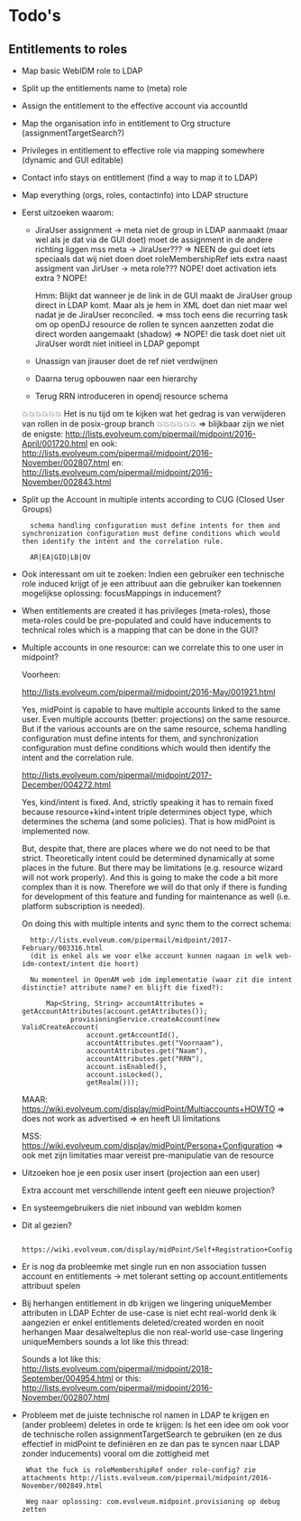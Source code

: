 # Todo's

## Entitlements to roles

-   Map basic WebIDM role to LDAP
-   Split up the entitlements name to (meta) role
-   Assign the entitlement to the effective account via accountId
-   Map the organisation info in entitlement to Org structure (assignmentTargetSearch?)
-   Privileges in entitlement to effective role via mapping somewhere (dynamic and GUI editable)
-   Contact info stays on entitlement (find a way to map it to LDAP)
-   Map everything (orgs, roles, contactinfo) into LDAP structure


- Eerst uitzoeken waarom:
    - JiraUser assignment -> meta niet de group in LDAP aanmaakt (maar wel als je dat via de GUI doet)
        moet de assignment in de andere richting liggen mss meta -> JiraUser??? => NEEN de gui doet iets speciaals dat wij niet doen
            doet roleMembershipRef iets extra naast assigment van JirUser -> meta role???   NOPE!
            doet activation iets extra ?  NOPE!
        
        Hmm: Blijkt dat wanneer je de link in de GUI maakt de JiraUser group direct in LDAP komt. Maar als je hem in XML doet dan niet maar wel nadat je de JiraUser reconciled.
            => mss toch eens die recurring task om op openDJ resource de rollen te syncen aanzetten zodat die direct worden aangemaakt (shadow) => NOPE! die task doet niet uit JiraUser wordt niet initieel in LDAP gepompt
            
            
    - Unassign van jirauser doet de ref niet verdwijnen
    - Daarna terug opbouwen naar een hierarchy
    - Terug RRN introduceren in opendj resource schema
    
    
    💥💥💥💥💥💥 Het is nu tijd om te kijken wat het gedrag is van verwijderen van rollen in de posix-group branch 💥💥💥💥💥💥 
        => blijkbaar zijn we niet de enigste: http://lists.evolveum.com/pipermail/midpoint/2016-April/001720.html
        en ook: http://lists.evolveum.com/pipermail/midpoint/2016-November/002807.html
        en: http://lists.evolveum.com/pipermail/midpoint/2016-November/002843.html

- Split up the Account in multiple intents according to CUG (Closed User Groups)

        schema handling configuration must define intents for them and synchronization configuration must define conditions which would then identify the intent and the correlation rule.
        
        AR|EA|GID|LB|OV

- Ook interessant om uit te zoeken:
    Indien een gebruiker een technische role induced krijgt of je een attribuut aan die gebruiker kan toekennen 
    mogelijkse oplossing: focusMappings in inducement?

- When entitlements are created it has privileges (meta-roles),
    those meta-roles could be pre-populated and could have inducements to technical roles
    which is a mapping that can be done in the GUI?
    
- Multiple accounts in one resource: can we correlate this to one user in midpoint?

    Voorheen:
    
    http://lists.evolveum.com/pipermail/midpoint/2016-May/001921.html
    
    Yes, midPoint is capable to have multiple accounts linked to the same
    user. Even multiple accounts (better: projections) on the same resource.
    But if the various accounts are on the same resource, schema handling
    configuration must define intents for them, and synchronization
    configuration must define conditions which would then identify the
    intent and the correlation rule.
    
    http://lists.evolveum.com/pipermail/midpoint/2017-December/004272.html
    
    Yes, kind/intent is fixed. And, strictly speaking it has to remain fixed 
    because resource+kind+intent triple determines object type, which 
    determines the schema (and some policies). That is how midPoint is 
    implemented now.
    
    But, despite that, there are places where we do not need to be that 
    strict. Theoretically intent could be determined dynamically at some 
    places in the future. But there may be limitations (e.g. resource wizard 
    will not work properly). And this is going to make the code a bit more 
    complex than it is now. Therefore we will do that only if there is 
    funding for development of this feature and funding for maintenance as 
    well (i.e. platform subscription is needed).
    
    On doing this with multiple intents and sync them to the correct schema:
        
        http://lists.evolveum.com/pipermail/midpoint/2017-February/003316.html
        (dit is enkel als we voor elke account kunnen nagaan in welk web-idm-context/intent die hoort)
        
        Nu momenteel in OpenAM web idm implementatie (waar zit die intent distinctie? attribute name? en blijft die fixed?):
        
            Map<String, String> accountAttributes = getAccountAttributes(account.getAttributes());
                  provisioningService.createAccount(new ValidCreateAccount(
                      account.getAccountId(),
                      accountAttributes.get("Voornaam"),
                      accountAttributes.get("Naam"),
                      accountAttributes.get("RRN"),
                      account.isEnabled(),
                      account.isLocked(),
                      getRealm()));
        
    MAAR: https://wiki.evolveum.com/display/midPoint/Multiaccounts+HOWTO
            => does not work as advertised
            => en heeft UI limitations
    
    MSS: https://wiki.evolveum.com/display/midPoint/Persona+Configuration
            => ook met zijn limitaties maar vereist pre-manipulatie van de resource

- Uitzoeken hoe je een posix user insert (projection aan een user)

    Extra account met verschillende intent geeft een nieuwe projection?

- En systeemgebruikers die niet inbound van webIdm komen

- Dit al gezien?
       
       https://wiki.evolveum.com/display/midPoint/Self+Registration+Configuration
       
- Er is nog da probleemke met single run en non association tussen account en entitlements
    -> met tolerant setting op account.entitlements attribuut spelen
    
- Bij herhangen entitlement in db krijgen we lingering uniqueMember attributen in LDAP
    Echter de use-case is niet echt real-world denk ik aangezien er enkel entitlements deleted/created worden en nooit herhangen
    Maar desalwelteplus die non real-world use-case lingering uniqueMembers sounds a lot like this thread:
    
    Sounds a lot like this: http://lists.evolveum.com/pipermail/midpoint/2018-September/004954.html
    or this: http://lists.evolveum.com/pipermail/midpoint/2016-November/002807.html
    
- Probleem met de juiste technische rol namen in LDAP te krijgen en (ander probleem) deletes in orde te krijgen:
    Is het een idee om ook voor de technische rollen assignmentTargetSearch te gebruiken
    (en ze dus effectief in midPoint te definiëren en ze dan pas te syncen naar LDAP zonder inducements)
    vooral om die zottigheid met 
       
       What the fuck is roleMembershipRef onder role-config? zie attachments http://lists.evolveum.com/pipermail/midpoint/2016-November/002849.html
       
       Weg naar oplossing: com.evolveum.midpoint.provisioning op debug zetten